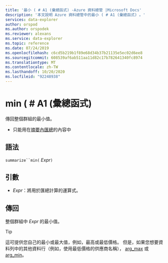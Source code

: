 ```yaml
---
title: '最小 ( # A1 (彙總函式) -Azure 資料總管 |Microsoft Docs'
description: '本文說明 Azure 資料總管中的最小 ( # A1 (彙總函式) 。'
services: data-explorer
author: orspod
ms.author: orspodek
ms.reviewer: alexans
ms.service: data-explorer
ms.topic: reference
ms.date: 07/24/2019
ms.openlocfilehash: c6cd5b219b1f89e68d34b37b21135e5ec02d6ee8
ms.sourcegitcommit: 608539af6ab511aa11d82c17b782641340fc8974
ms.translationtype: MT
ms.contentlocale: zh-TW
ms.lasthandoff: 10/20/2020
ms.locfileid: "92248938"
---
```

# <a name="min-aggregation-function"></a>min ( # A1 (彙總函式) 

傳回整個群組的最小值。 

* 只能用在[摘要內匯總](summarizeoperator.md)的內容中

## <a name="syntax"></a>語法

`summarize``min(` *Expr*`)`

## <a name="arguments"></a>引數

* *Expr*：將用於匯總計算的運算式。 

## <a name="returns"></a>傳回

整個群組中 *Expr* 的最小值。
 
> [!TIP]
> 這可提供您自己的最小或最大值，例如，最高或最低價格。 但是，如果您想要資料列中的其他資料行（例如，使用最低價格的供應商名稱）， [arg_max](arg-max-aggfunction.md) 或 [arg_min](arg-min-aggfunction.md)。